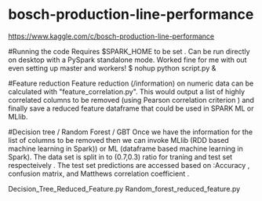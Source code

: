 # bosch-production-line-performance
https://www.kaggle.com/c/bosch-production-line-performance

#Running the code 
Requires $SPARK_HOME to be set . Can be run directly on desktop with a PySpark standalone mode. Worked fine for me with out even setting up master and workers! 
$ nohup python script.py &

#Feature reduction
Feature reduction (/information) on numeric data can be calculated with "feature_correlation.py". This would output a list of highly correlated  columns to be removed (using Pearson correlation criterion ) and finally save a reduced feature dataframe that could be used in SPARK ML or MLlib.

#Decision tree / Random Forest / GBT
Once we have the information for the list of columns to be removed then we can invoke MLlib (RDD based machine learning in Spark)) or  ML (dataframe based machine learning in Spark). The data set is split in to (0.7,0.3) ratio for traning and test set respecteively . The test set predictions are accessed based on :Accuracy , confusion matrix, and Matthews correlation coefficient . 

Decision_Tree_Reduced_Feature.py
Random_forest_reduced_feature.py 
